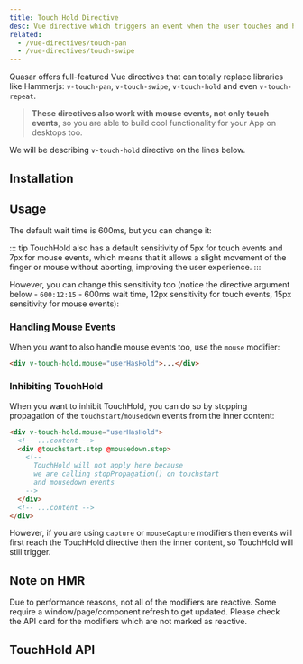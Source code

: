 ```yaml
---
title: Touch Hold Directive
desc: Vue directive which triggers an event when the user touches and holds on a component or element for a specified amount of time.
related:
  - /vue-directives/touch-pan
  - /vue-directives/touch-swipe
---
```

Quasar offers full-featured Vue directives that can totally replace libraries like Hammerjs: `v-touch-pan`, `v-touch-swipe`, `v-touch-hold` and even `v-touch-repeat`.

> **These directives also work with mouse events, not only touch events**, so you are able to build cool functionality for your App on desktops too.

We will be describing `v-touch-hold` directive on the lines below.

## Installation
<doc-installation directives="TouchHold" />

## Usage
<doc-example title="Basic" file="TouchHold/Basic" />

The default wait time is 600ms, but you can change it:

<doc-example title="Custom wait time" file="TouchHold/CustomTimer" />

::: tip
TouchHold also has a default sensitivity of 5px for touch events and 7px for mouse events, which means that it allows a slight movement of the finger or mouse without aborting, improving the user experience.
:::

However, you can change this sensitivity too (notice the directive argument below - `600:12:15` - 600ms wait time, 12px sensitivity for touch events, 15px sensitivity for mouse events):

<doc-example title="Custom sensitivity" file="TouchHold/CustomSensitivity" />

### Handling Mouse Events
When you want to also handle mouse events too, use the `mouse` modifier:

```html
<div v-touch-hold.mouse="userHasHold">...</div>
```

### Inhibiting TouchHold
When you want to inhibit TouchHold, you can do so by stopping propagation of the `touchstart`/`mousedown` events from the inner content:

```html
<div v-touch-hold.mouse="userHasHold">
  <!-- ...content -->
  <div @touchstart.stop @mousedown.stop>
    <!--
      TouchHold will not apply here because
      we are calling stopPropagation() on touchstart
      and mousedown events
    -->
  </div>
  <!-- ...content -->
</div>
```

However, if you are using `capture` or `mouseCapture` modifiers then events will first reach the TouchHold directive then the inner content, so TouchHold will still trigger.

## Note on HMR
Due to performance reasons, not all of the modifiers are reactive. Some require a window/page/component refresh to get updated. Please check the API card for the modifiers which are not marked as reactive.

## TouchHold API
<doc-api file="TouchHold" />
